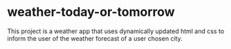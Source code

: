 # weather-today-or-tomorrow
This project is a weather app that uses dynamically updated html and css to inform the user of the weather forecast of a user chosen city. 
